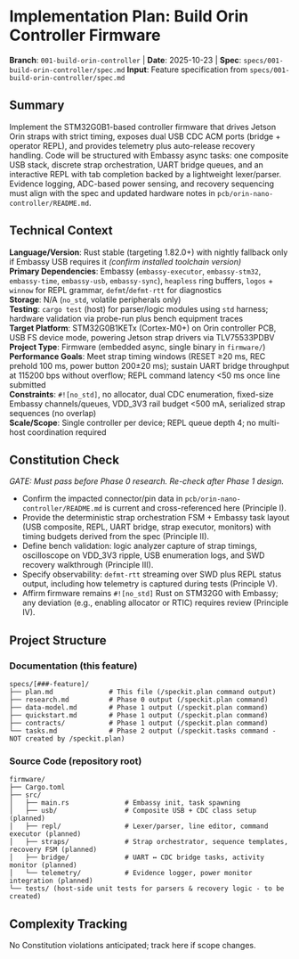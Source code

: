 # Implementation Plan: Build Orin Controller Firmware

**Branch**: `001-build-orin-controller` | **Date**: 2025-10-23 | **Spec**: `specs/001-build-orin-controller/spec.md`
**Input**: Feature specification from `specs/001-build-orin-controller/spec.md`

## Summary

Implement the STM32G0B1-based controller firmware that drives Jetson Orin straps with strict timing, exposes dual USB CDC ACM ports (bridge + operator REPL), and provides telemetry plus auto-release recovery handling. Code will be structured with Embassy async tasks: one composite USB stack, discrete strap orchestration, UART bridge queues, and an interactive REPL with tab completion backed by a lightweight lexer/parser. Evidence logging, ADC-based power sensing, and recovery sequencing must align with the spec and updated hardware notes in `pcb/orin-nano-controller/README.md`.

## Technical Context

**Language/Version**: Rust stable (targeting 1.82.0+) with nightly fallback only if Embassy USB requires it *(confirm installed toolchain version)*  
**Primary Dependencies**: Embassy (`embassy-executor`, `embassy-stm32`, `embassy-time`, `embassy-usb`, `embassy-sync`), `heapless` ring buffers, `logos` + `winnow` for REPL grammar, `defmt`/`defmt-rtt` for diagnostics  
**Storage**: N/A (`no_std`, volatile peripherals only)  
**Testing**: `cargo test` (host) for parser/logic modules using `std` harness; hardware validation via probe-run plus bench equipment traces  
**Target Platform**: STM32G0B1KETx (Cortex-M0+) on Orin controller PCB, USB FS device mode, powering Jetson strap drivers via TLV75533PDBV  
**Project Type**: Firmware (embedded async, single binary in `firmware/`)  
**Performance Goals**: Meet strap timing windows (RESET ≥20 ms, REC prehold 100 ms, power button 200±20 ms); sustain UART bridge throughput at 115200 bps without overflow; REPL command latency <50 ms once line submitted  
**Constraints**: `#![no_std]`, no allocator, dual CDC enumeration, fixed-size Embassy channels/queues, VDD_3V3 rail budget <500 mA, serialized strap sequences (no overlap)  
**Scale/Scope**: Single controller per device; REPL queue depth 4; no multi-host coordination required

## Constitution Check

*GATE: Must pass before Phase 0 research. Re-check after Phase 1 design.*

- Confirm the impacted connector/pin data in `pcb/orin-nano-controller/README.md` is current and cross-referenced here (Principle I).  
- Provide the deterministic strap orchestration FSM + Embassy task layout (USB composite, REPL, UART bridge, strap executor, monitors) with timing budgets derived from the spec (Principle II).  
- Define bench validation: logic analyzer capture of strap timings, oscilloscope on VDD_3V3 ripple, USB enumeration logs, and SWD recovery walkthrough (Principle III).  
- Specify observability: `defmt-rtt` streaming over SWD plus REPL status output, including how telemetry is captured during tests (Principle V).  
- Affirm firmware remains `#![no_std]` Rust on STM32G0 with Embassy; any deviation (e.g., enabling allocator or RTIC) requires review (Principle IV).

## Project Structure

### Documentation (this feature)

```text
specs/[###-feature]/
├── plan.md              # This file (/speckit.plan command output)
├── research.md          # Phase 0 output (/speckit.plan command)
├── data-model.md        # Phase 1 output (/speckit.plan command)
├── quickstart.md        # Phase 1 output (/speckit.plan command)
├── contracts/           # Phase 1 output (/speckit.plan command)
└── tasks.md             # Phase 2 output (/speckit.tasks command - NOT created by /speckit.plan)
```

### Source Code (repository root)
```text
firmware/
├── Cargo.toml
├── src/
│   ├── main.rs              # Embassy init, task spawning
│   ├── usb/                 # Composite USB + CDC class setup (planned)
│   ├── repl/                # Lexer/parser, line editor, command executor (planned)
│   ├── straps/              # Strap orchestrator, sequence templates, recovery FSM (planned)
│   ├── bridge/              # UART ↔ CDC bridge tasks, activity monitor (planned)
│   └── telemetry/           # Evidence logger, power monitor integration (planned)
└── tests/ (host-side unit tests for parsers & recovery logic - to be created)
```

## Complexity Tracking

No Constitution violations anticipated; track here if scope changes.
